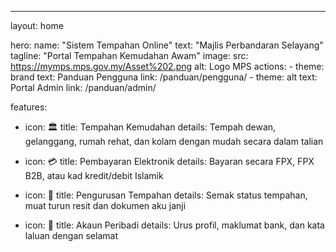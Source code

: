 ---
layout: home

hero:
  name: "Sistem Tempahan Online"
  text: "Majlis Perbandaran Selayang"
  tagline: "Portal Tempahan Kemudahan Awam"
  image:
    src: https://mymps.mps.gov.my/Asset%202.png
    alt: Logo MPS
  actions:
    - theme: brand
      text: Panduan Pengguna
      link: /panduan/pengguna/
    - theme: alt
      text: Portal Admin
      link: /panduan/admin/

features:
  - icon: 🏛️
    title: Tempahan Kemudahan
    details: Tempah dewan, gelanggang, rumah rehat, dan kolam dengan mudah secara dalam talian
    
  - icon: 💳
    title: Pembayaran Elektronik
    details: Bayaran secara FPX, FPX B2B, atau kad kredit/debit Islamik
    
  - icon: 📱
    title: Pengurusan Tempahan
    details: Semak status tempahan, muat turun resit dan dokumen aku janji
    
  - icon: 🔐
    title: Akaun Peribadi
    details: Urus profil, maklumat bank, dan kata laluan dengan selamat